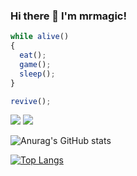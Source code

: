 ### Hi there 👋 I'm mrmagic!

``` js
while alive()
{
  eat();
  game();
  sleep();
}

revive();
```

[![](https://img.shields.io/badge/Game-Minecraft%20Bedrock-green)](https://minecraft.net) [![](https://img.shields.io/badge/Game-OpenRCT2-orange)](https://openrct2.org)

![Anurag's GitHub stats](https://github-readme-stats.vercel.app/api?username=mrmagic2020&show_icons=true&theme=tokyonight)

[![Top Langs](https://github-readme-stats.vercel.app/api/top-langs/?username=anuraghazra&layout=compact)](https://github.com/anuraghazra/github-readme-stats)
